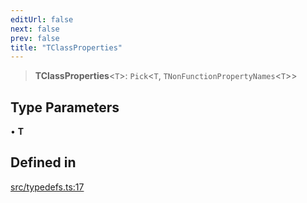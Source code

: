 ```yaml
---
editUrl: false
next: false
prev: false
title: "TClassProperties"
---
```


> **TClassProperties**\<`T`\>: `Pick`\<`T`, `TNonFunctionPropertyNames`\<`T`\>\>

## Type Parameters

• **T**

## Defined in

[src/typedefs.ts:17](https://github.com/fabricjs/fabric.js/blob/v6.0.0-rc4/src/typedefs.ts#L17)
